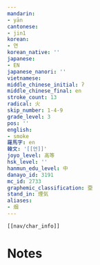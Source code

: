 ```yaml
---
mandarin:
- yān
cantonese:
- jin1
korean:
- 연
korean_native: ''
japanese:
- EN
japanese_nanori: ''
vietnamese:
middle_chinese_initial: ʔ
middle_chinese_final: en
stroke_count: 13
radical: 火
skip_number: 1-4-9
grade_level: 3
pos: ''
english:
- smoke
羅馬字: en
韓文: '[[언]]'
joyo_level: 高等
hsk_level: ''
hanmun_edu_level: 中
danayo_id: 3191
mc_id: 2733
graphemic_classification: 垔
stand_in: 煙気
aliases:
- 烟
---
```

```meta-bind-embed
[[nav/char_info]]
```

# Notes
